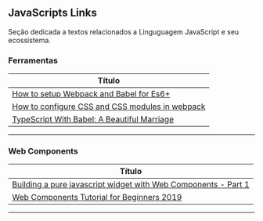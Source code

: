 ## JavaScripts Links 

Seção dedicada a textos relacionados a Linguguagem JavaScript e seu ecossistema.

### Ferramentas

|**Título**|
|---|
|[How to setup Webpack and Babel for Es6+]|
|[How to configure CSS and CSS modules in webpack]|
|[TypeScript With Babel: A Beautiful Marriage]|
------------

### Web Components

|**Título**|
|---|
|[Building a pure javascript widget with Web Components - Part 1]|
|[Web Components Tutorial for Beginners 2019]|
------------

[How to setup Webpack and Babel for Es6+]: <https://dev.to/alecgodwin/how-to-setup-webpack-and-babel-for-es6-dpk>
[How to configure CSS and CSS modules in webpack]: <https://blog.jakoblind.no/css-modules-webpack/>
[TypeScript With Babel: A Beautiful Marriage]: <https://iamturns.com/typescript-babel/>

[Building a pure javascript widget with Web Components - Part 1]: <https://makerbubble.com/building-a-plain-javascript-widget-with-es6/>
[Web Components Tutorial for Beginners 2019]: <https://www.robinwieruch.de/web-components-tutorial>
